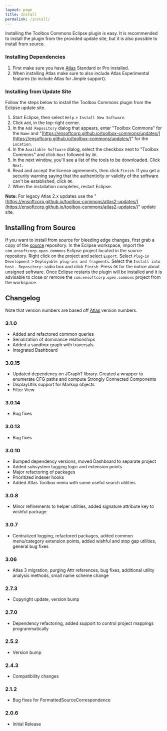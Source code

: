 ```yaml
---
layout: page
title: Install
permalink: /install/
---
```


Installing the Toolbox Commons Eclipse plugin is easy.  It is recommended to install the plugin from the provided update site, but it is also possible to install from source.
        
### Installing Dependencies
1. First make sure you have [Atlas](http://www.ensoftcorp.com/atlas/download/) Standard or Pro installed.
2. When installing Atlas make sure to also include Atlas Experimental features (to include Atlas for Jimple support).
        
### Installing from Update Site
Follow the steps below to install the Toolbox Commons plugin from the Eclipse update site.

1. Start Eclipse, then select `Help` &gt; `Install New Software`.
2. Click `Add`, in the top-right corner.
3. In the `Add Repository` dialog that appears, enter &quot;Toolbox Commons&quot; for the `Name` and &quot;[https://ensoftcorp.github.io/toolbox-commons/updates/](https://ensoftcorp.github.io/toolbox-commons/updates/)&quot; for the `Location`.
4. In the `Available Software` dialog, select the checkbox next to "Toolbox Commons" and click `Next` followed by `OK`.
5. In the next window, you'll see a list of the tools to be downloaded. Click `Next`.
6. Read and accept the license agreements, then click `Finish`. If you get a security warning saying that the authenticity or validity of the software can't be established, click `OK`.
7. When the installation completes, restart Eclipse.

**Note:** For legacy Atlas 2.x updates use the &quot;[https://ensoftcorp.github.io/toolbox-commons/atlas2-updates/](https://ensoftcorp.github.io/toolbox-commons/atlas2-updates/)&quot; update site.

## Installing from Source
If you want to install from source for bleeding edge changes, first grab a copy of the [source](https://github.com/EnSoftCorp/toolbox-commons) repository. In the Eclipse workspace, import the `com.ensoftcorp.open.commons` Eclipse project located in the source repository.  Right click on the project and select `Export`.  Select `Plug-in Development` &gt; `Deployable plug-ins and fragments`.  Select the `Install into host. Repository:` radio box and click `Finish`.  Press `OK` for the notice about unsigned software.  Once Eclipse restarts the plugin will be installed and it is advisable to close or remove the `com.ensoftcorp.open.commons` project from the workspace.

## Changelog
Note that version numbers are based off [Atlas](http://www.ensoftcorp.com/atlas/download/) version numbers.

### 3.1.0
- Added and refactored common queries
- Serialization of dominance relationships
- Added a sandbox graph with traversals
- Integrated Dashboard

### 3.0.15
- Updated dependency on JGraphT library. Created a wrapper to enumerate CFG paths and compute Strongly Connected Components
- DisplayUtils support for Markup objects
- Filter View

### 3.0.14
- Bug fixes

### 3.0.13
- Bug fixes

### 3.0.10
- Bumped dependency versions, moved Dashboard to separate project
- Added subsystem tagging logic and extension points
- Major refactoring of packages
- Prioritized indexer hooks
- Added Atlas Toolbox menu with some useful search utilities

### 3.0.8
- Minor refinements to helper utilities, added signature attribute key to wishful package

### 3.0.7
- Centralized logging, refactored packages, added common menu/category extension points, added wishful and stop gap utilities, general bug fixes

### 3.06
- Atlas 3 migration, purging Attr references, bug fixes, additional utility analysis methods, small name scheme change

### 2.7.3
- Copyright update, version bump

### 2.7.0
- Dependency refactoring, added support to control project mappings programmatically

### 2.5.2
- Version bump

### 2.4.3
- Compatibility changes

### 2.1.2
- Bug fixes for FormattedSourceCorrespondence

### 2.0.6
- Initial Release
